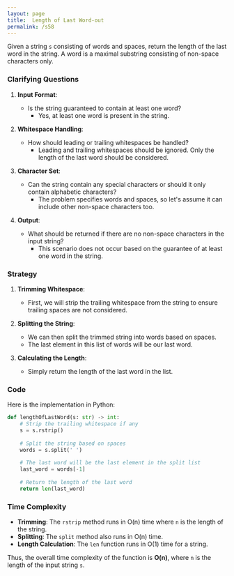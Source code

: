 ```yaml
---
layout: page
title:  Length of Last Word-out
permalink: /s58
---
```


Given a string `s` consisting of words and spaces, return the length of the last word in the string. A word is a maximal substring consisting of non-space characters only.

### Clarifying Questions

1. **Input Format**:
   - Is the string guaranteed to contain at least one word?
     - Yes, at least one word is present in the string.

2. **Whitespace Handling**:
   - How should leading or trailing whitespaces be handled?
     - Leading and trailing whitespaces should be ignored. Only the length of the last word should be considered.

3. **Character Set**:
   - Can the string contain any special characters or should it only contain alphabetic characters?
     - The problem specifies words and spaces, so let's assume it can include other non-space characters too.

4. **Output**:
   - What should be returned if there are no non-space characters in the input string?
     - This scenario does not occur based on the guarantee of at least one word in the string.

### Strategy

1. **Trimming Whitespace**:
   - First, we will strip the trailing whitespace from the string to ensure trailing spaces are not considered.

2. **Splitting the String**:
   - We can then split the trimmed string into words based on spaces.
   - The last element in this list of words will be our last word.

3. **Calculating the Length**:
   - Simply return the length of the last word in the list.

### Code

Here is the implementation in Python:

```python
def lengthOfLastWord(s: str) -> int:
    # Strip the trailing whitespace if any
    s = s.rstrip()
    
    # Split the string based on spaces
    words = s.split(' ')
    
    # The last word will be the last element in the split list
    last_word = words[-1]
    
    # Return the length of the last word
    return len(last_word)
```

### Time Complexity

- **Trimming**: The `rstrip` method runs in O(n) time where `n` is the length of the string.
- **Splitting**: The `split` method also runs in O(n) time.
- **Length Calculation**: The `len` function runs in O(1) time for a string.
  
Thus, the overall time complexity of the function is **O(n)**, where `n` is the length of the input string `s`.